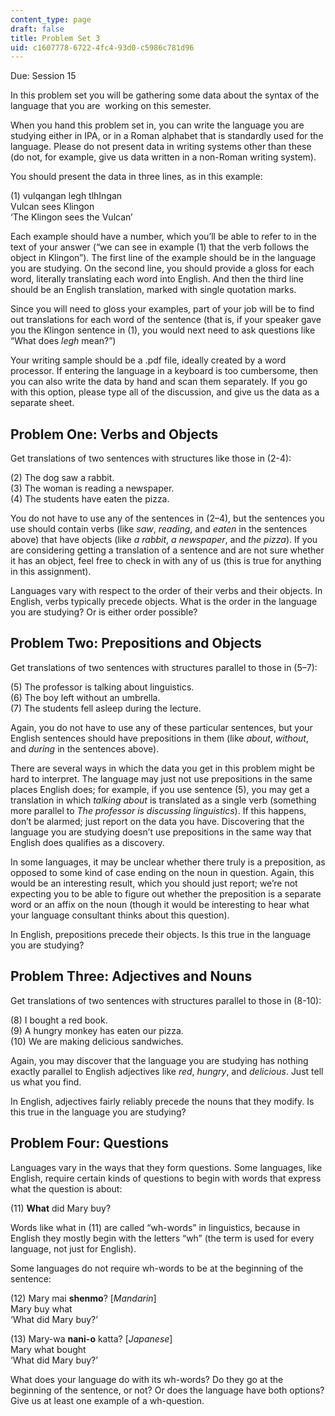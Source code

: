 ```yaml
---
content_type: page
draft: false
title: Problem Set 3
uid: c1607778-6722-4fc4-93d0-c5986c781d96
---
```

Due: Session 15

In this problem set you will be gathering some data about the syntax of the language that you are  working on this semester. 

When you hand this problem set in, you can write the language you are studying either in IPA, or in a Roman alphabet that is standardly used for the language. Please do not present data in writing systems other than these (do not, for example, give us data written in a non-Roman writing system). 

You should present the data in three lines, as in this example: 

(1) vulqangan legh tlhIngan       
Vulcan sees Klingon       
‘The Klingon sees the Vulcan’ 

Each example should have a number, which you’ll be able to refer to in the text of your answer (“we can see in example (1) that the verb follows the object in Klingon”). The first line of the example should be in the language you are studying. On the second line, you should provide a gloss for each word, literally translating each word into English. And then the third line should be an English translation, marked with single quotation marks. 

Since you will need to gloss your examples, part of your job will be to find out translations for each word of the sentence (that is, if your speaker gave you the Klingon sentence in (1), you would next need to ask questions like “What does *legh* mean?”) 

Your writing sample should be a .pdf file, ideally created by a word processor. If entering the language in a keyboard is too cumbersome, then you can also write the data by hand and scan them separately. If you go with this option, please type all of the discussion, and give us the data as a separate sheet. 

## Problem One: Verbs and Objects 

Get translations of two sentences with structures like those in (2-4): 

(2) The dog saw a rabbit.       
(3) The woman is reading a newspaper.       
(4) The students have eaten the pizza. 

You do not have to use any of the sentences in (2–4), but the sentences you use should contain verbs (like *saw*, *reading*, and *eaten* in the sentences above) that have objects (like *a rabbit*, *a* *newspaper*, and *the pizza*). If you are considering getting a translation of a sentence and are not sure whether it has an object, feel free to check in with any of us (this is true for anything in this assignment). 

Languages vary with respect to the order of their verbs and their objects. In English, verbs typically precede objects. What is the order in the language you are studying? Or is either order possible? 

## Problem Two: Prepositions and Objects 

Get translations of two sentences with structures parallel to those in (5–7): 

(5) The professor is talking about linguistics.       
(6) The boy left without an umbrella.       
(7) The students fell asleep during the lecture. 

Again, you do not have to use any of these particular sentences, but your English sentences should have prepositions in them (like *about*, *without*, and *during* in the sentences above). 

There are several ways in which the data you get in this problem might be hard to interpret. The language may just not use prepositions in the same places English does; for example, if you use sentence (5), you may get a translation in which *talking about* is translated as a single verb (something more parallel to *The professor is discussing linguistics*). If this happens, don’t be alarmed; just report on the data you have. Discovering that the language you are studying doesn’t use prepositions in the same way that English does qualifies as a discovery. 

In some languages, it may be unclear whether there truly is a preposition, as opposed to some kind of case ending on the noun in question. Again, this would be an interesting result, which you should just report; we’re not expecting you to be able to figure out whether the preposition is a separate word or an affix on the noun (though it would be interesting to hear what your language consultant thinks about this question). 

In English, prepositions precede their objects. Is this true in the language you are studying? 

## Problem Three: Adjectives and Nouns 

Get translations of two sentences with structures parallel to those in (8-10): 

(8) I bought a red book.       
(9) A hungry monkey has eaten our pizza.       
(10) We are making delicious sandwiches. 

Again, you may discover that the language you are studying has nothing exactly parallel to English adjectives like *red*, *hungry*, and *delicious*. Just tell us what you find. 

In English, adjectives fairly reliably precede the nouns that they modify. Is this true in the language you are studying? 

## Problem Four: Questions 

Languages vary in the ways that they form questions. Some languages, like English, require certain kinds of questions to begin with words that express what the question is about: 

(11) **What** did Mary buy? 

Words like what in (11) are called “wh-words” in linguistics, because in English they mostly begin with the letters “wh” (the term is used for every language, not just for English). 

Some languages do not require wh-words to be at the beginning of the sentence: 

(12) Mary mai **shenmo**? \[*Mandarin*\]       
Mary buy what       
‘What did Mary buy?’ 

(13) Mary-wa **nani-o** katta? \[*Japanese*\]       
Mary what bought       
‘What did Mary buy?’ 

What does your language do with its wh-words? Do they go at the beginning of the sentence, or not? Or does the language have both options? Give us at least one example of a wh-question.